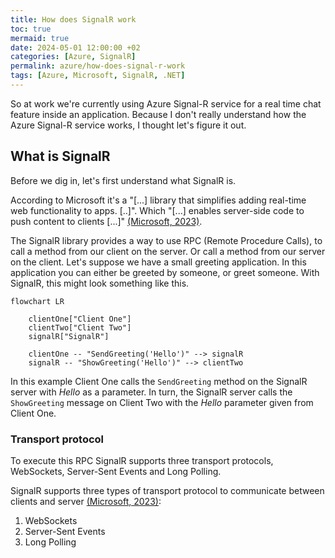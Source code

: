```yaml
---
title: How does SignalR work
toc: true
mermaid: true
date: 2024-05-01 12:00:00 +02
categories: [Azure, SignalR]
permalink: azure/how-does-signal-r-work
tags: [Azure, Microsoft, SignalR, .NET]
---
```


So at work we're currently using Azure Signal-R service for a real time chat feature inside an application. Because I
don't really understand how the Azure Signal-R service works, I thought let's figure it out.

## What is SignalR

Before we dig in, let's first understand what SignalR is.

According to Microsoft it's a "[...] library that simplifies adding real-time web functionality to apps. [..]". Which "[...] enables server-side code to push content to clients [...]" [(Microsoft, 2023)](https://learn.microsoft.com/nl-nl/aspnet/core/signalr/introduction?view=aspnetcore-7.0).

The SignalR library provides a way to use RPC (Remote Procedure Calls), to call a method from our client on the server. Or call a method from our server on the client. Let's suppose we have a small greeting application. In this application you can either be greeted by someone, or greet someone. With SignalR, this might look something like this.

```mermaid
flowchart LR

    clientOne["Client One"]
    clientTwo["Client Two"]
    signalR["SignalR"]

    clientOne -- "SendGreeting('Hello')" --> signalR
    signalR -- "ShowGreeting('Hello')" --> clientTwo
```

In this example Client One calls the `SendGreeting` method on the SignalR server with _Hello_ as a parameter. In turn, the SignalR server calls the `ShowGreeting` message on Client Two with the _Hello_ parameter given from Client One.

### Transport protocol

To execute this RPC SignalR supports three transport protocols, WebSockets, Server-Sent Events and Long Polling.

SignalR supports three types of transport protocol to communicate between clients and server [(Microsoft, 2023)](https://learn.microsoft.com/nl-nl/aspnet/core/signalr/introduction?view=aspnetcore-7.0):

1. WebSockets
2. Server-Sent Events
3. Long Polling
